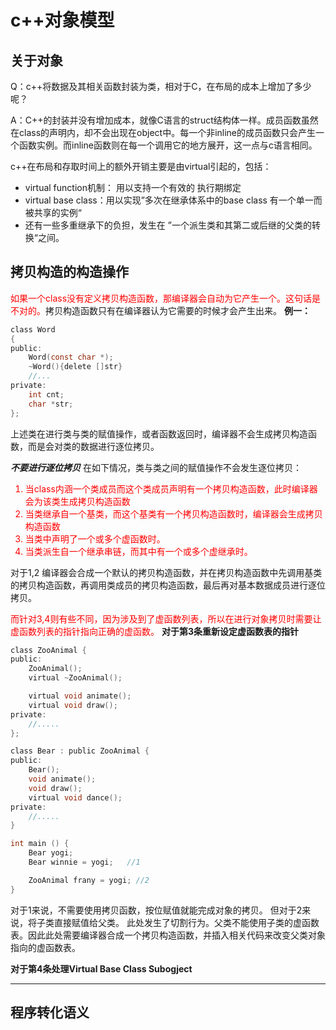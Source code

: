 # c++对象模型
## 关于对象
Q：c++将数据及其相关函数封装为类，相对于C，在布局的成本上增加了多少呢？

A：C++的封装并没有增加成本，就像C语言的struct结构体一样。成员函数虽然在class的声明内，却不会出现在object中。每一个非inline的成员函数只会产生一个函数实例。而inline函数则在每一个调用它的地方展开，这一点与c语言相同。
    
c++在布局和存取时间上的额外开销主要是由virtual引起的，包括：
* virtual function机制： 用以支持一个有效的 执行期绑定
* virtual base class：用以实现”多次在继承体系中的base class 有一个单一而被共享的实例“
* 还有一些多重继承下的负担，发生在 ”一个派生类和其第二或后继的父类的转换“之间。

## 拷贝构造的构造操作
<font color=red>如果一个class没有定义拷贝构造函数，那编译器会自动为它产生一个。这句话是不对的。</font>拷贝构造函数只有在编译器认为它需要的时候才会产生出来。
**例一：**
```C
class Word
{
public:
    Word(const char *);
    ~Word(){delete []str}
    //...
private:
    int cnt;
    char *str;
};
```
上述类在进行类与类的赋值操作，或者函数返回时，编译器不会生成拷贝构造函数，而是会对类的数据进行逐位拷贝。

***不要进行逐位拷贝***
在如下情况，类与类之间的赋值操作不会发生逐位拷贝：
<font color = red>
1. 当class内涵一个类成员而这个类成员声明有一个拷贝构造函数，此时编译器会为该类生成拷贝构造函数
2. 当类继承自一个基类，而这个基类有一个拷贝构造函数时，编译器会生成拷贝构造函数
3. 当类中声明了一个或多个虚函数时。
4. 当类派生自一个继承串链，而其中有一个或多个虚继承时。

</font>
对于1,2 编译器会合成一个默认的拷贝构造函数，并在拷贝构造函数中先调用基类的拷贝构造函数，再调用类成员的拷贝构造函数，最后再对基本数据成员进行逐位拷贝。

<font color=red>而针对3,4则有些不同，因为涉及到了虚函数列表，所以在进行对象拷贝时需要让虚函数列表的指针指向正确的虚函数。</font>
**对于第3条重新设定虚函数表的指针**
```C
class ZooAnimal {
public:
    ZooAnimal();
    virtual ~ZooAnimal();

    virtual void animate();
    virtual void draw();
private:
    //.....
};

class Bear : public ZooAnimal {
public:
    Bear();
    void animate();
    void draw();
    virtual void dance();
private:
    //.....
}

int main () {
    Bear yogi;
    Bear winnie = yogi;   //1

    ZooAnimal frany = yogi; //2
}
```
对于1来说，不需要使用拷贝函数，按位赋值就能完成对象的拷贝。
但对于2来说，将子类直接赋值给父类。 此处发生了切割行为。父类不能使用子类的虚函数表。因此此处需要编译器合成一个拷贝构造函数，并插入相关代码来改变父类对象指向的虚函数表。

**对于第4条处理Virtual Base Class Subogject**

---
## 程序转化语义
 




